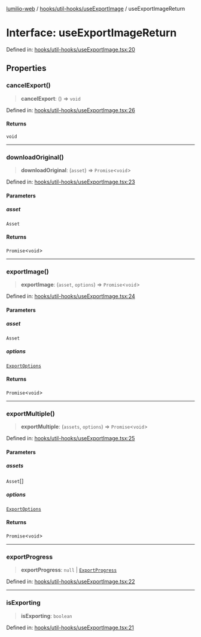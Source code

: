 [lumilio-web](../../../../modules.md) / [hooks/util-hooks/useExportImage](../index.md) / useExportImageReturn

# Interface: useExportImageReturn

Defined in: [hooks/util-hooks/useExportImage.tsx:20](https://github.com/EdwinZhanCN/Lumilio-Photos/blob/1644752835268dce152ae5a6ed8e77af6920f217/web/src/hooks/util-hooks/useExportImage.tsx#L20)

## Properties

### cancelExport()

> **cancelExport**: () => `void`

Defined in: [hooks/util-hooks/useExportImage.tsx:26](https://github.com/EdwinZhanCN/Lumilio-Photos/blob/1644752835268dce152ae5a6ed8e77af6920f217/web/src/hooks/util-hooks/useExportImage.tsx#L26)

#### Returns

`void`

***

### downloadOriginal()

> **downloadOriginal**: (`asset`) => `Promise`\<`void`\>

Defined in: [hooks/util-hooks/useExportImage.tsx:23](https://github.com/EdwinZhanCN/Lumilio-Photos/blob/1644752835268dce152ae5a6ed8e77af6920f217/web/src/hooks/util-hooks/useExportImage.tsx#L23)

#### Parameters

##### asset

`Asset`

#### Returns

`Promise`\<`void`\>

***

### exportImage()

> **exportImage**: (`asset`, `options`) => `Promise`\<`void`\>

Defined in: [hooks/util-hooks/useExportImage.tsx:24](https://github.com/EdwinZhanCN/Lumilio-Photos/blob/1644752835268dce152ae5a6ed8e77af6920f217/web/src/hooks/util-hooks/useExportImage.tsx#L24)

#### Parameters

##### asset

`Asset`

##### options

[`ExportOptions`](ExportOptions.md)

#### Returns

`Promise`\<`void`\>

***

### exportMultiple()

> **exportMultiple**: (`assets`, `options`) => `Promise`\<`void`\>

Defined in: [hooks/util-hooks/useExportImage.tsx:25](https://github.com/EdwinZhanCN/Lumilio-Photos/blob/1644752835268dce152ae5a6ed8e77af6920f217/web/src/hooks/util-hooks/useExportImage.tsx#L25)

#### Parameters

##### assets

`Asset`[]

##### options

[`ExportOptions`](ExportOptions.md)

#### Returns

`Promise`\<`void`\>

***

### exportProgress

> **exportProgress**: `null` \| [`ExportProgress`](ExportProgress.md)

Defined in: [hooks/util-hooks/useExportImage.tsx:22](https://github.com/EdwinZhanCN/Lumilio-Photos/blob/1644752835268dce152ae5a6ed8e77af6920f217/web/src/hooks/util-hooks/useExportImage.tsx#L22)

***

### isExporting

> **isExporting**: `boolean`

Defined in: [hooks/util-hooks/useExportImage.tsx:21](https://github.com/EdwinZhanCN/Lumilio-Photos/blob/1644752835268dce152ae5a6ed8e77af6920f217/web/src/hooks/util-hooks/useExportImage.tsx#L21)
